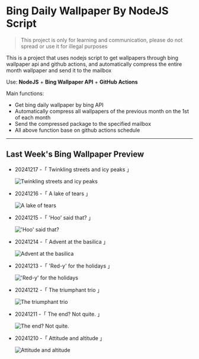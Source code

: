 # Bing Daily Wallpaper By NodeJS Script

> This project is only for learning and communication, please do not spread or use it for illegal purposes

This is a project that uses nodejs script to get wallpapers through bing wallpaper api and github actions, and automatically compress the entire month wallpaper and send it to the mailbox

Use: **NodeJS** + **Bing Wallpaper API** + **GitHub Actions**

Main functions:

- Get bing daily wallpaper by bing API
- Automatically compress all wallpapers of the previous month on the 1st of each month
- Send the compressed package to the specified mailbox
- All above function base on github actions schedule

---

## Last Week's Bing Wallpaper Preview

- 20241217 -「 Twinkling streets and icy peaks 」 
  ![Twinkling streets and icy peaks](https://bing.com/th?id=OHR.SalzburgSnow_EN-US8262729220_UHD.jpg&rf=LaDigue_UHD.jpg&pid=hp&w=3840&h=2160&rs=1&c=4)
- 20241216 -「 A lake of tears 」 
  ![A lake of tears](https://bing.com/th?id=OHR.MisurinaLake_EN-US7921587884_UHD.jpg&rf=LaDigue_UHD.jpg&pid=hp&w=3840&h=2160&rs=1&c=4)
- 20241215 -「 'Hoo' said that? 」 
  !['Hoo' said that?](https://bing.com/th?id=OHR.NorthernHawkOwl_EN-US7592435350_UHD.jpg&rf=LaDigue_UHD.jpg&pid=hp&w=3840&h=2160&rs=1&c=4)
- 20241214 -「 Advent at the basilica 」 
  ![Advent at the basilica](https://bing.com/th?id=OHR.ChristmasBudapest_EN-US0865695821_UHD.jpg&rf=LaDigue_UHD.jpg&pid=hp&w=3840&h=2160&rs=1&c=4)
- 20241213 -「 'Red-y' for the holidays 」 
  !['Red-y' for the holidays](https://bing.com/th?id=OHR.WildPoinsettia_EN-US8728271702_UHD.jpg&rf=LaDigue_UHD.jpg&pid=hp&w=3840&h=2160&rs=1&c=4)
- 20241212 -「 The triumphant trio 」 
  ![The triumphant trio](https://bing.com/th?id=OHR.DolomitesSky_EN-US8624061239_UHD.jpg&rf=LaDigue_UHD.jpg&pid=hp&w=3840&h=2160&rs=1&c=4)
- 20241211 -「 The end? Not quite. 」 
  ![The end? Not quite.](https://bing.com/th?id=OHR.CornwallSnow_EN-US8476437458_UHD.jpg&rf=LaDigue_UHD.jpg&pid=hp&w=3840&h=2160&rs=1&c=4)
- 20241210 -「 Attitude and altitude 」 
  ![Attitude and altitude](https://bing.com/th?id=OHR.GuanacosChile_EN-US8209106662_UHD.jpg&rf=LaDigue_UHD.jpg&pid=hp&w=3840&h=2160&rs=1&c=4)
